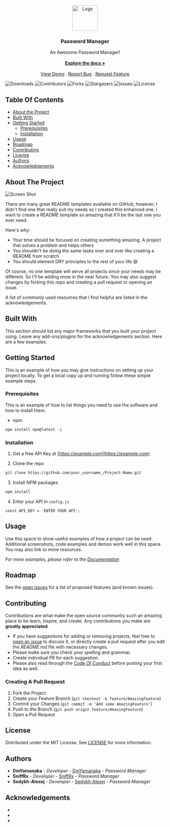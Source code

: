 <br/>
<p align="center">
  <a href="https://github.com/DmYamanaka/password_manager">
    <img src="images/logo.png" alt="Logo" width="80" height="80">
  </a>

  <h3 align="center">Password Manager</h3>

  <p align="center">
    An Awesome Password Manager!
    <br/>
    <br/>
    <a href="https://github.com/DmYamanaka/password_manager"><strong>Explore the docs »</strong></a>
    <br/>
    <br/>
    <a href="https://github.com/DmYamanaka/password_manager">View Demo</a>
    .
    <a href="https://github.com/DmYamanaka/password_manager/issues">Report Bug</a>
    .
    <a href="https://github.com/DmYamanaka/password_manager/issues">Request Feature</a>
  </p>
</p>

![Downloads](https://img.shields.io/github/downloads/DmYamanaka/password_manager/total) ![Contributors](https://img.shields.io/github/contributors/DmYamanaka/password_manager?color=dark-green) ![Forks](https://img.shields.io/github/forks/DmYamanaka/password_manager?style=social) ![Stargazers](https://img.shields.io/github/stars/DmYamanaka/password_manager?style=social) ![Issues](https://img.shields.io/github/issues/DmYamanaka/password_manager) ![License](https://img.shields.io/github/license/DmYamanaka/password_manager) 

## Table Of Contents

* [About the Project](#about-the-project)
* [Built With](#built-with)
* [Getting Started](#getting-started)
  * [Prerequisites](#prerequisites)
  * [Installation](#installation)
* [Usage](#usage)
* [Roadmap](#roadmap)
* [Contributing](#contributing)
* [License](#license)
* [Authors](#authors)
* [Acknowledgements](#acknowledgements)

## About The Project

![Screen Shot](images/screenshot.png)

There are many great README templates available on GitHub, however, I didn't find one that really suit my needs so I created this enhanced one. I want to create a README template so amazing that it'll be the last one you ever need.

Here's why:

* Your time should be focused on creating something amazing. A project that solves a problem and helps others
* You shouldn't be doing the same tasks over and over like creating a README from scratch
* You should element DRY principles to the rest of your life :smile:

Of course, no one template will serve all projects since your needs may be different. So I'll be adding more in the near future. You may also suggest changes by forking this repo and creating a pull request or opening an issue.

A list of commonly used resources that I find helpful are listed in the acknowledgements.

## Built With

This section should list any major frameworks that you built your project using. Leave any add-ons/plugins for the acknowledgements section. Here are a few examples.

## Getting Started

This is an example of how you may give instructions on setting up your project locally.
To get a local copy up and running follow these simple example steps.

### Prerequisites

This is an example of how to list things you need to use the software and how to install them.

* npm

```sh
npm install npm@latest -g
```

### Installation

1. Get a free API Key at [https://example.com](https://example.com)

2. Clone the repo

```sh
git clone https://github.com/your_username_/Project-Name.git
```

3. Install NPM packages

```sh
npm install
```

4. Enter your API in `config.js`

```JS
const API_KEY = 'ENTER YOUR API';
```

## Usage

Use this space to show useful examples of how a project can be used. Additional screenshots, code examples and demos work well in this space. You may also link to more resources.

_For more examples, please refer to the [Documentation](https://example.com)_

## Roadmap

See the [open issues](https://github.com/DmYamanaka/password_manager/issues) for a list of proposed features (and known issues).

## Contributing

Contributions are what make the open source community such an amazing place to be learn, inspire, and create. Any contributions you make are **greatly appreciated**.
* If you have suggestions for adding or removing projects, feel free to [open an issue](https://github.com/DmYamanaka/password_manager/issues/new) to discuss it, or directly create a pull request after you edit the *README.md* file with necessary changes.
* Please make sure you check your spelling and grammar.
* Create individual PR for each suggestion.
* Please also read through the [Code Of Conduct](https://github.com/DmYamanaka/password_manager/blob/main/CODE_OF_CONDUCT.md) before posting your first idea as well.

### Creating A Pull Request

1. Fork the Project
2. Create your Feature Branch (`git checkout -b feature/AmazingFeature`)
3. Commit your Changes (`git commit -m 'Add some AmazingFeature'`)
4. Push to the Branch (`git push origin feature/AmazingFeature`)
5. Open a Pull Request

## License

Distributed under the MIT License. See [LICENSE](https://github.com/DmYamanaka/password_manager/blob/main/LICENSE.md) for more information.

## Authors

* **DmYamanaka** - *Developer* - [DmYamanaka](https://github.com/DmYamanaka) - *Password Manager*
* **SniffRx** - *Developer* - [SniffRx](https://github.com/SniffRx) - *Password Manager*
* **Sedykh-Alexej** - *Developer* - [Sedykh-Alexej](https://github.com/Sedykh-Alexej) - *Password Manager*

## Acknowledgements

* []()
* []()
* []()
